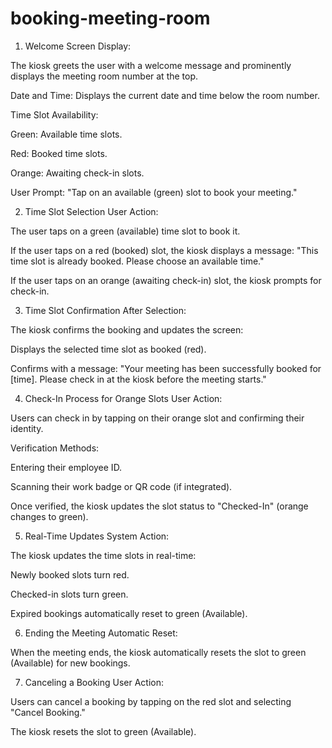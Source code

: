 # booking-meeting-room
1. Welcome Screen
Display:

The kiosk greets the user with a welcome message and prominently displays the meeting room number at the top.

Date and Time: Displays the current date and time below the room number.

Time Slot Availability:

Green: Available time slots.

Red: Booked time slots.

Orange: Awaiting check-in slots.

User Prompt: "Tap on an available (green) slot to book your meeting."

2. Time Slot Selection
User Action:

The user taps on a green (available) time slot to book it.

If the user taps on a red (booked) slot, the kiosk displays a message:
"This time slot is already booked. Please choose an available time."

If the user taps on an orange (awaiting check-in) slot, the kiosk prompts for check-in.

3. Time Slot Confirmation
After Selection:

The kiosk confirms the booking and updates the screen:

Displays the selected time slot as booked (red).

Confirms with a message:
"Your meeting has been successfully booked for [time]. Please check in at the kiosk before the meeting starts."

4. Check-In Process for Orange Slots
User Action:

Users can check in by tapping on their orange slot and confirming their identity.

Verification Methods:

Entering their employee ID.

Scanning their work badge or QR code (if integrated).

Once verified, the kiosk updates the slot status to "Checked-In" (orange changes to green).

5. Real-Time Updates
System Action:

The kiosk updates the time slots in real-time:

Newly booked slots turn red.

Checked-in slots turn green.

Expired bookings automatically reset to green (Available).

6. Ending the Meeting
Automatic Reset:

When the meeting ends, the kiosk automatically resets the slot to green (Available) for new bookings.

7. Canceling a Booking
User Action:

Users can cancel a booking by tapping on the red slot and selecting "Cancel Booking."

The kiosk resets the slot to green (Available).
